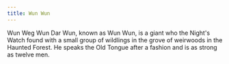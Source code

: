 ```yaml
---
title: Wun Wun
---
```


Wun Weg Wun Dar Wun, known as Wun Wun, is a giant who the Night's Watch found with a small group of wildlings in the grove of weirwoods in the Haunted Forest. He speaks the Old Tongue after a fashion and is as strong as twelve men. 


